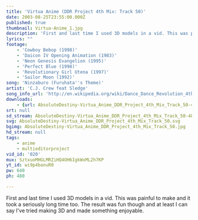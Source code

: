 ```yaml
---
title: 'Virtua Anime (DDR Project 4th Mix: Track 50)'
date: 2003-08-25T23:55:00.000Z
published: true
thumbnail: Virtua-Anime_1.jpg
description: 'First and last time I used 3D models in a vid. This was painful to make and it took a seriously long time too. The result was fun though and at least I can say I''ve tried making 3D and made something enjoyable.'
lyrics: ""
footage:
    - 'Cowboy Bebop (1998)'
    - 'Daicon IV Opening Animation (1983)'
    - 'Neon Genesis Evangelion (1995)'
    - 'Perfect Blue (1998)'
    - 'Revolutionary Girl Utena (1997)'
    - 'Sailor Moon (1992)'
song: 'Ninzaburo (Furuhata''s Theme)'
artist: 'C.J. Crew feat Sledge'
song_info_url: 'http://en.wikipedia.org/wiki/Dance_Dance_Revolution_4thMix'
downloads:
    - {url: AbsoluteDestiny-Virtua_Anime_DDR_Project_4th_Mix_Track_50-480p.m4v, title: '480p mp4', width: 640, height: 480, mimetype: video/mp4}
srt: null
sd_stream: AbsoluteDestiny-Virtua_Anime_DDR_Project_4th_Mix_Track_50-480p.m4v
svg: AbsoluteDestiny-Virtua_Anime_DDR_Project_4th_Mix_Track_50.svg
bgimg: AbsoluteDestiny-Virtua_Anime_DDR_Project_4th_Mix_Track_50.jpg
hd_stream: null
tags:
    - anime
    - multieditorproject
vid_id: '020'
mux: SztxuoMHGLMRZiHQ4OH6IgkWxML2h7KP
yt_id: wi9p4banuR0
pw: 640
ph: 480

---
```

First and last time I used 3D models in a vid. This was painful to make and it took a seriously long time too. The result was fun though and at least I can say I've tried making 3D and made something enjoyable.